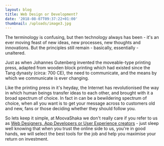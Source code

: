 ```yaml
---
layout: blog
title: Web Design or Development?
date: '2018-08-07T09:37:22+01:00'
thumbnail: /uploads/image3.jpg
---
```

The terminology is confusing, but then technology always has been - it's an ever moving feast of new ideas, new processes, new thoughts and innovations. But the principles still remain - basically, essentially - unaltered.

Just as when Johannes Gutenberg invented the moveable-type printing press, adapted from wooden block printing which had existed since the Tang dynasty (circa: 700 CE), the need to communicate, and the means by which we communicate is ever changing.

Like the printing press in it's heyday, the Internet has revolutionised the way in which human beings transfer ideas to each other, and brought with it a broad spectrum of choice. In fact in can be a bewildering spectrum of choice, when all you want is to get your message across to customers old and new, fans or those deciding whether they should follow you.

So lets keep it simple, at MoovaShaka we don't really care if you refer to us as [Web Designers, App Developers or User Experience creators](https://www.moovashaka.co.uk/blog/post/web-design-or-development) -  just sleep well knowing that when you trust the online side to us, you're in good hands, we will select the best tools for the job and help you maximise your return on investment.
